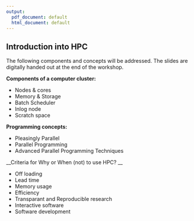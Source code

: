```yaml
---
output:
  pdf_document: default
  html_document: default
---
```

## Introduction into HPC

The following components and concepts will be addressed. The slides are digitally handed out at the end of the workshop.

__Components of a computer cluster:__

* Nodes & cores
* Memory & Storage
* Batch Scheduler
* Inlog node
* Scratch space

__Programming concepts:__

* Pleasingly Parallel
* Parallel Programming
* Advanced Parallel Programming Techniques

__Criteria for Why or When (not) to use HPC? __

* Off loading
* Lead time
* Memory usage
* Efficiency
* Transparant and Reproducible research
* Interactive software
* Software development